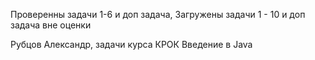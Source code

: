 Проверенны задачи 1-6 и доп задача, 
Загружены задачи 1 - 10 и доп задача вне оценки

Рубцов Александр, задачи курса КРОК Введение в Java
